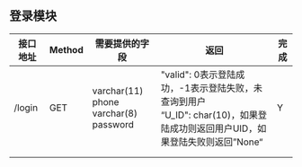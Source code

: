 ## 登录模块

| 接口地址 | Method | 需要提供的字段                              | 返回                                                         | 完成 |
| -------- | ------ | ------------------------------------------- | ------------------------------------------------------------ | ---- |
| /login   | GET    | varchar(11) phone <br />varchar(8) password | "valid": 0表示登陆成功，-1表示登陆失败，未查询到用户<br />“U_ID": char(10)，如果登陆成功则返回用户UID，如果登陆失败则返回”None“ | Y    |
|          |        |                                             |                                                              |      |
|          |        |                                             |                                                              |      |

